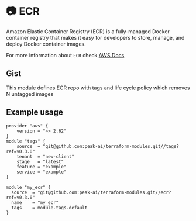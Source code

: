# :camera: ECR

Amazon Elastic Container Registry (ECR) is a fully-managed Docker container registry that makes it easy for developers to store, manage, and deploy Docker container images.

For more information about `ECR` check [AWS Docs](https://aws.amazon.com/ecr/)

## Gist

This module defines ECR repo with tags and life cycle policy which removes N untagged images

## Example usage

```hcl
provider "aws" {
    version = "~> 2.62"
}
module "tags" {
    source  = "git@github.com:peak-ai/terraform-modules.git//tags?ref=v0.3.0"
    tenant  = "new-client"
    stage   = "latest"
    feature = "example"
    service = "example"
}

module "my_ecr" {
  source  = "git@github.com:peak-ai/terraform-modules.git//ecr?ref=v0.3.0"
  name    = "my_ecr"
  tags    = module.tags.default
}
```
